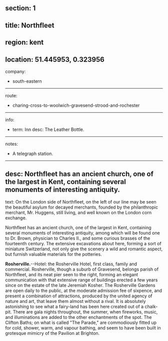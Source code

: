 section: 1
----
title: Northfleet
----
region: kent
----
location: 51.445953, 0.323956
----
company:
- south-eastern
----
route:
- charing-cross-to-woolwich-gravesend-strood-and-rochester
----
info:
- term: Inn
  desc: The Leather Bottle.
----
notes:
- A telegraph station.
----
desc: Northfleet has an ancient church, one of the largest in Kent, containing several monuments of interesting antiquity.
----
text: On the London side of Northfleet, on the left of our line may be seen the beautiful asylum for decayed merchants, founded by the philanthropic merchant, Mr. Huggens, still living, and well known on the London corn exchange.

Northfleet has an ancient church, one of the largest in Kent, containing several monuments of interesting antiquity, among which will be found one to Dr. Brown, physician to Charles II., and some curious brasses of the fourteenth century. The extensive excavations about here, forming a sort of miniature Switzerland, not only give the scenery a wild and romantic aspect, but furnish valuable materials for the potteries.

**Rosherville.**--Hotel: the Rosherville Hotel, first class, family and commercial. Rosherville, though a suburb of Gravesend, belongs parish of Northfleet, and its neat pier seen to the right, forming an elegant communication with that extensive range of buildings erected a few years since on the estate of the late Jeremiah Kosher. The Rosherville Gardens are open daily to the public, at the moderate admission fee of sixpence, and present a combination of attractions, produced by the united agency of nature and art, that leave them almost without a rival. It is absolutely astonishing to see what a fairy-land has been here created out of a chalk-pit. There are gala nights throughout, the summer, when fireworks, music, and illuminations are added to the other enchantments of the spot. The Clifton Baths; on what is called "The Parade," are commodiously fitted up for cold, shower, warm, and vapour bathing, and seem to have been built in grotesque mimicry of the Pavilion at Brighton.
